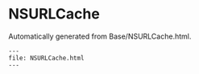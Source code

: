 
# NSURLCache

Automatically generated from Base/NSURLCache.html.

``` {raw} html
---
file: NSURLCache.html
---
```
